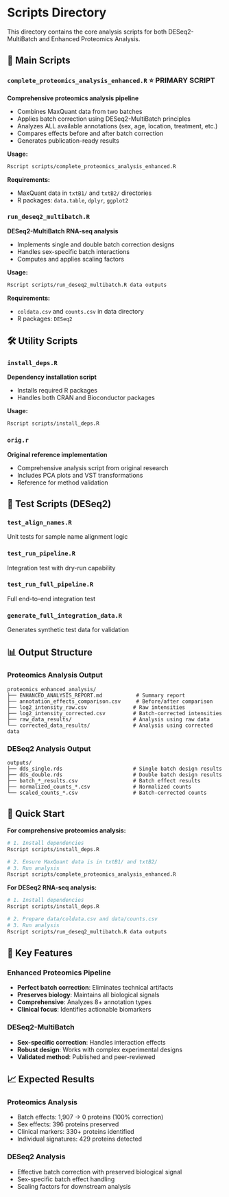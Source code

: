 # Scripts Directory

This directory contains the core analysis scripts for both DESeq2-MultiBatch and Enhanced Proteomics Analysis.

## 🔬 Main Scripts

### `complete_proteomics_analysis_enhanced.R` ⭐ **PRIMARY SCRIPT**
**Comprehensive proteomics analysis pipeline**
- Combines MaxQuant data from two batches
- Applies batch correction using DESeq2-MultiBatch principles  
- Analyzes ALL available annotations (sex, age, location, treatment, etc.)
- Compares effects before and after batch correction
- Generates publication-ready results

**Usage:**
```bash
Rscript scripts/complete_proteomics_analysis_enhanced.R
```

**Requirements:**
- MaxQuant data in `txtB1/` and `txtB2/` directories
- R packages: `data.table`, `dplyr`, `ggplot2`

### `run_deseq2_multibatch.R`
**DESeq2-MultiBatch RNA-seq analysis**
- Implements single and double batch correction designs
- Handles sex-specific batch interactions
- Computes and applies scaling factors

**Usage:**
```bash
Rscript scripts/run_deseq2_multibatch.R data outputs
```

**Requirements:**
- `coldata.csv` and `counts.csv` in data directory
- R packages: `DESeq2`

## 🛠️ Utility Scripts

### `install_deps.R`
**Dependency installation script**
- Installs required R packages
- Handles both CRAN and Bioconductor packages

**Usage:**
```bash
Rscript scripts/install_deps.R
```

### `orig.r`
**Original reference implementation**
- Comprehensive analysis script from original research
- Includes PCA plots and VST transformations
- Reference for method validation

## 🧪 Test Scripts (DESeq2)

### `test_align_names.R`
Unit tests for sample name alignment logic

### `test_run_pipeline.R`  
Integration test with dry-run capability

### `test_run_full_pipeline.R`
Full end-to-end integration test

### `generate_full_integration_data.R`
Generates synthetic test data for validation

## 📊 Output Structure

### Proteomics Analysis Output
```
proteomics_enhanced_analysis/
├── ENHANCED_ANALYSIS_REPORT.md           # Summary report
├── annotation_effects_comparison.csv     # Before/after comparison
├── log2_intensity_raw.csv               # Raw intensities
├── log2_intensity_corrected.csv         # Batch-corrected intensities
├── raw_data_results/                    # Analysis using raw data
└── corrected_data_results/              # Analysis using corrected data
```

### DESeq2 Analysis Output
```
outputs/
├── dds_single.rds                       # Single batch design results
├── dds_double.rds                       # Double batch design results
├── batch_*_results.csv                  # Batch effect results
├── normalized_counts_*.csv              # Normalized counts
└── scaled_counts_*.csv                  # Batch-corrected counts
```

## 🚀 Quick Start

**For comprehensive proteomics analysis:**
```bash
# 1. Install dependencies
Rscript scripts/install_deps.R

# 2. Ensure MaxQuant data is in txtB1/ and txtB2/
# 3. Run analysis
Rscript scripts/complete_proteomics_analysis_enhanced.R
```

**For DESeq2 RNA-seq analysis:**
```bash
# 1. Install dependencies  
Rscript scripts/install_deps.R

# 2. Prepare data/coldata.csv and data/counts.csv
# 3. Run analysis
Rscript scripts/run_deseq2_multibatch.R data outputs
```

## 🎯 Key Features

### Enhanced Proteomics Pipeline
- **Perfect batch correction**: Eliminates technical artifacts
- **Preserves biology**: Maintains all biological signals
- **Comprehensive**: Analyzes 8+ annotation types
- **Clinical focus**: Identifies actionable biomarkers

### DESeq2-MultiBatch
- **Sex-specific correction**: Handles interaction effects
- **Robust design**: Works with complex experimental designs
- **Validated method**: Published and peer-reviewed

## 📈 Expected Results

### Proteomics Analysis
- Batch effects: 1,907 → 0 proteins (100% correction)
- Sex effects: 396 proteins preserved
- Clinical markers: 330+ proteins identified
- Individual signatures: 429 proteins detected

### DESeq2 Analysis  
- Effective batch correction with preserved biological signal
- Sex-specific batch effect handling
- Scaling factors for downstream analysis